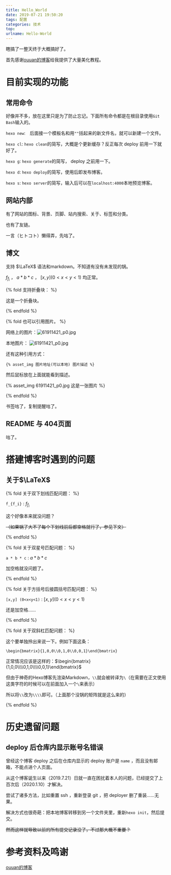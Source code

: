 ```yaml
---
title: Hello_World
date: 2019-07-21 19:50:20
tags: 配置
categories: 技术
top:
urlname: Hello-World
---
```


瞎搞了一整天终于大概搞好了。

首先感谢[ouuan的博客](https://ouuan.github.io/hexo博客搭建指北/)给我提供了大量美化教程。

<!-- more -->

# 目前实现的功能

## 常用命令

好像并不多，放在这里只是为了防止忘记。下面所有命令都是在根目录使用`Git Bash`输入的。

`hexo new`:　后面接一个模板名和用`""`括起来的新文件名，就可以新建一个文件。

`hexo cl`: `hexo clean`的简写，大概是个更新缓存？反正每次 deploy 前用一下就好了。

`hexo g`: `hexo generate`的简写， deploy 之前用一下。

`hexo d`: `hexo deploy`的简写，使用后即发布博客。

`hexo s`: `hexo server`的简写，输入后可以在`localhost:4000`本地预览博客。

## 网站内部

有了网站的图标、背景、页脚、站内搜索、关于、标签和分类。

也有了友链。

一言（ヒトコト）懒得弄，先咕了。

## 博文

支持 $\LaTeX$ 语法和markdown。不知道有没有未发现的锅。

$f_{f_i}$ ， $a * b * c$ ， $[x,y] (0<x<y<1)$ 均正常。



{% fold 支持折叠块： %}

这是一个折叠块。

{% endfold %}

 

{% fold 也可以引用图片。 %}

网络上的图片：![61911421_p0.jpg](https://i.loli.net/2019/08/01/5d41caafe896469918.jpg)

本地图片： ![61911421_p0.jpg](61911421_p0.jpg)

还有这种引用方式：

```
{% asset_img 图片地址(可以本地) 图片描述 %}
```

然后鼠标放在上面就能看到描述。

{% asset_img 61911421_p0.jpg 这是一张图片 %}

{% endfold %}

书签咕了，复制提醒咕了。

## README 与 404页面

咕了。

# 搭建博客时遇到的问题

## 关于$\LaTeX$

{% fold 关于双下划线匹配问题： %}

`f_{f_i}` : $f_{f_i}$

这个好像本来就没问题？

~~（如果锅了大不了每个下划线前后都空格就行了，参见下文）~~

{% endfold %}

{% fold 关于双星号匹配问题： %}

`a * b * c` : $a * b * c$

加空格就没问题了。

{% endfold %}

{% fold 关于方括号后接圆括号匹配问题： %}

`[x,y] (0<x<y<1)` : $[x,y] (0<x<y<1)$

还是加空格……

{% endfold %}

{% fold 关于双斜杠匹配问题： %}

这个要单独拎出来说一下。例如下面这条：

`\begin{bmatrix}{1,0,0\\0,1,0\\0,0,1}\end{bmatrix}`

正常情况应该是这样的：$\begin{bmatrix}{1,0,0\\\\0,1,0\\\\0,0,1}\end{bmatrix}$

但由于神奇的Hexo博客先渲染Markdown，`\\`就会被转译为`\`（在需要在正文使用这类字符的时候可以在前面加入一个`\`来表示）

所以将`\\`改为`\\\\`即可。（上面那个没锅的矩阵就是这么来的）

{% endfold %}

# 历史遗留问题

## deploy 后仓库内显示账号名错误

曾经这个博客 deploy 之后在仓库内显示的 deploy 账户是 `name` ，而且没有邮箱，不能点进个人页面。

从这个博客诞生以来（2019.7.21）日就一直在困扰着本人的问题，已经提交了上百次后（2020.1.10）才解决。

尝试了诸多方法，比如重置 ssh ，重新登录 git ，把 deployer 删了重装……无果。

解决方式也很奇葩：把本地博客转移到另一个文件夹里，重新`hexo init`，然后提交。

~~然而这样就导致以前的所有提交记录没了，不过那大概不重要？~~

# 参考资料及鸣谢

[ouuan的博客](https://ouuan.github.io/hexo博客搭建指北/)